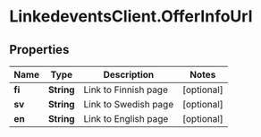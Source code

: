 # LinkedeventsClient.OfferInfoUrl

## Properties
Name | Type | Description | Notes
------------ | ------------- | ------------- | -------------
**fi** | **String** | Link to Finnish page | [optional] 
**sv** | **String** | Link to Swedish page | [optional] 
**en** | **String** | Link to English page | [optional] 


